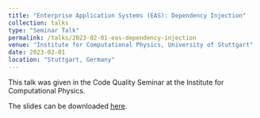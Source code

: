 ```yaml
---
title: "Enterprise Application Systems (EAS): Dependency Injection"
collection: talks
type: "Seminar Talk"
permalink: /talks/2023-02-01-eas-dependency-injection
venue: "Institute for Computational Physics, University of Stuttgart"
date: 2023-02-01
location: "Stuttgart, Germany"
---
```


This talk was given in the Code Quality Seminar at the Institute for Computational Physics.

The slides can be downloaded [here](https://daniel-fink-de.github.io/files/2023-02-01-eas-dependency-injection.pdf).